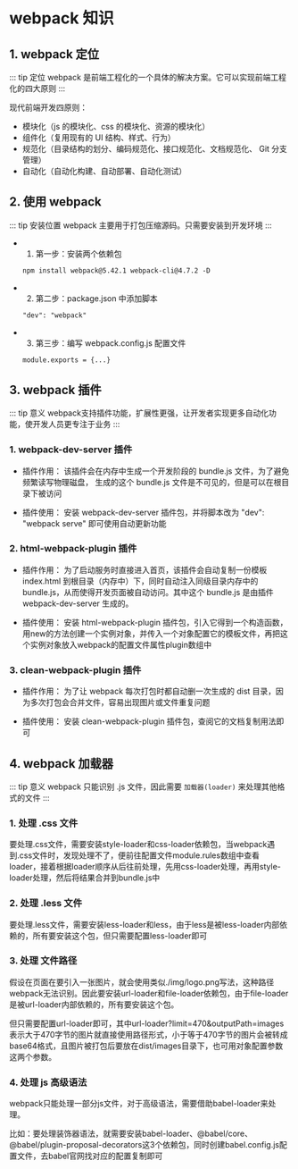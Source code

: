 # webpack 知识
## 1. webpack 定位

::: tip 定位
webpack 是前端工程化的一个具体的解决方案。它可以实现前端工程化的四大原则
:::

现代前端开发四原则：
- 模块化（js 的模块化、css 的模块化、资源的模块化）
- 组件化（复用现有的 UI 结构、样式、行为）
- 规范化（目录结构的划分、编码规范化、接口规范化、文档规范化、 Git 分支管理）
- 自动化（自动化构建、自动部署、自动化测试）

## 2. 使用 webpack

::: tip 安装位置
webpack 主要用于打包压缩源码。只需要安装到开发环境
:::
- 1. 第一步：安装两个依赖包
    ```xml
    npm install webpack@5.42.1 webpack-cli@4.7.2 -D
    ```
- 2. 第二步：package.json 中添加脚本
    ```xml
    "dev": "webpack"
    ```
- 3. 第三步：编写 webpack.config.js 配置文件
    ```xml
    module.exports = {...}
    ```

## 3. webpack 插件
::: tip 意义
webpack支持插件功能，扩展性更强，让开发者实现更多自动化功能，使开发人员更专注于业务
:::

### 1. webpack-dev-server 插件
- 插件作用：
    该插件会在内存中生成一个开发阶段的 bundle.js 文件，为了避免频繁读写物理磁盘，
    生成的这个 bundle.js 文件是不可见的，但是可以在根目录下被访问

- 插件使用：
    安装 webpack-dev-server 插件包，并将脚本改为 "dev": "webpack serve" 即可使用自动更新功能

### 2. html-webpack-plugin 插件
- 插件作用：
    为了启动服务时直接进入首页，该插件会自动复制一份模板 index.html 到根目录（内存中）下，同时自动注入同级目录内存中的 bundle.js，从而使得开发页面被自动访问。其中这个 bundle.js 是由插件 webpack-dev-server 生成的。

- 插件使用：
    安装 html-webpack-plugin 插件包，引入它得到一个构造函数，用new的方法创建一个实例对象，并传入一个对象配置它的模板文件，再把这个实例对象放入webpack的配置文件属性plugin数组中

### 3. clean-webpack-plugin 插件
- 插件作用：
    为了让 webpack 每次打包时都自动删一次生成的 dist 目录，因为多次打包会合并文件，容易出现图片或文件重复问题

- 插件使用：
    安装 clean-webpack-plugin 插件包，查阅它的文档复制用法即可

## 4. webpack 加载器
::: tip 意义
webpack 只能识别 .js 文件，因此需要 `加载器(loader)` 来处理其他格式的文件
:::
### 1. 处理 .css 文件

要处理.css文件，需要安装style-loader和css-loader依赖包，当webpack遇到.css文件时，发现处理不了，便前往配置文件module.rules数组中查看loader，接着根据loader顺序从后往前处理，先用css-loader处理，再用style-loader处理，然后将结果合并到bundle.js中

### 2. 处理 .less 文件
要处理.less文件，需要安装less-loader和less，由于less是被less-loader内部依赖的，所有要安装这个包，但只需要配置less-loader即可


### 3. 处理 文件路径
假设在页面在要引入一张图片，就会使用类似./img/logo.png写法，这种路径webpack无法识别。因此要安装url-loader和file-loader依赖包，由于file-loader是被url-loader内部依赖的，所有要安装这个包。

但只需要配置url-loader即可，其中url-loader?limit=470&outputPath=images表示大于470字节的图片就直接使用路径形式，小于等于470字节的图片会被转成base64格式，且图片被打包后要放在dist/images目录下，也可用对象配置参数这两个参数。

### 4. 处理 js 高级语法
webpack只能处理一部分js文件，对于高级语法，需要借助babel-loader来处理。

比如：要处理装饰器语法，就需要安装babel-loader、@babel/core、@babel/plugin-proposal-decorators这3个依赖包，同时创建babel.config.js配置文件，去babel官网找对应的配置复制即可